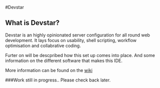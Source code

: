  
#Devstar

## What is Devstar?
Devstar is an highly opinionated server configuration for all round web development. It lays focus on usability, shell scripting, workflow optimisation and collabrative coding.

Furter on will be descpribed how this set up comes into place. 
And some information on the different software that makes this IDE.

More information can be found on the [wiki](github.com/RamonGebben/devstar/wiki)

###Work still in progress.. Please check back later.
